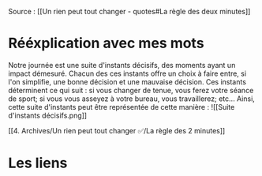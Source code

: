 Source : [[Un rien peut tout changer - quotes#La règle des deux minutes]]
# Rééxplication avec mes mots
Notre journée est une suite d'instants décisifs, des moments ayant un impact démesuré. Chacun des ces instants offre un choix à faire entre, si l'on simplifie, une bonne décision et une mauvaise décision. Ces instants déterminent ce qui suit : si vous changer de tenue, vous ferez votre séance de sport; si vous vous asseyez à votre bureau, vous travaillerez; etc... Ainsi, cette suite d'instants peut être représentée de cette manière :
![[Suite d'instants décisifs.png]]

[[4. Archives/Un rien peut tout changer ✅/La règle des 2 minutes]]
# Les liens